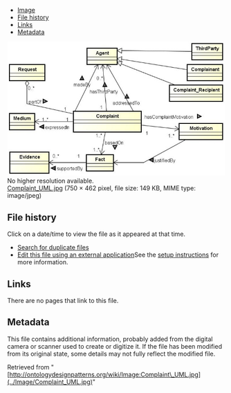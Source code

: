 * [Image](../Image/Complaint_UML.jpg#file)
* [File history](../Image/Complaint_UML.jpg#filehistory)
* [Links](../Image/Complaint_UML.jpg#filelinks)
* [Metadata](../Image/Complaint_UML.jpg#metadata)

[![Image:Complaint UML.jpg](../images/1/1d/Complaint_UML.jpg)](../images/1/1d/Complaint_UML.jpg)  
No higher resolution available.  
[Complaint\_UML.jpg](../images/1/1d/Complaint_UML.jpg)‎ (750 × 462 pixel, file size: 149 KB, MIME type: image/jpeg)

## File history

Click on a date/time to view the file as it appeared at that time.



  
* [Search for duplicate files](http://ontologydesignpatterns.org/wiki/Special:FileDuplicateSearch/Complaint_UML.jpg "Special:FileDuplicateSearch/Complaint UML.jpg")
* [Edit this file using an external application](http://ontologydesignpatterns.org/wiki/index.php?title=Image:Complaint_UML.jpg&action=edit&externaledit=true&mode=file "Image:Complaint UML.jpg")See the [setup instructions](http://www.mediawiki.org/wiki/Manual:External_editors "http://www.mediawiki.org/wiki/Manual:External_editors") for more information.

## Links



There are no pages that link to this file.



## Metadata


This file contains additional information, probably added from the digital camera or scanner used to create or digitize it.
If the file has been modified from its original state, some details may not fully reflect the modified file.




Retrieved from "[http://ontologydesignpatterns.org/wiki/Image:Complaint\_UML.jpg](../Image/Complaint_UML.jpg)"